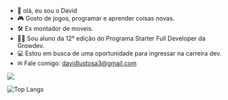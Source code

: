 
- 👋 olá, eu sou o David
- 🎮 Gosto de jogos, programar e aprender coisas novas.
- 🛠  Ex montador de moveis.
- 👨‍🎓  Sou aluno da 12° edição do Programa Starter Full Developer da Growdev.  
- 💻 Estou em busca de uma oportunidade para ingressar na carreira dev.
- ✉ Fale comigo: davidlustosa3@gmail.com


<img align="center" src="https://github-readme-activity-graph.vercel.app/graph?username=David-Chavier&theme=tokyo-night&hide_border=true&show_icons=true&custom_title=Grafico%20de%20Contribuicao" />

![Top Langs](https://github-readme-stats.vercel.app/api/top-langs/?username=David-Chavier&layout=donut&theme=tokyo-night)




